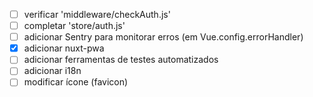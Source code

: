 - [ ] verificar 'middleware/checkAuth.js'
- [ ] completar 'store/auth.js'
- [ ] adicionar Sentry para monitorar erros (em Vue.config.errorHandler)
- [x] adicionar nuxt-pwa
- [ ] adicionar ferramentas de testes automatizados
- [ ] adicionar i18n
- [ ] modificar ícone (favicon)

